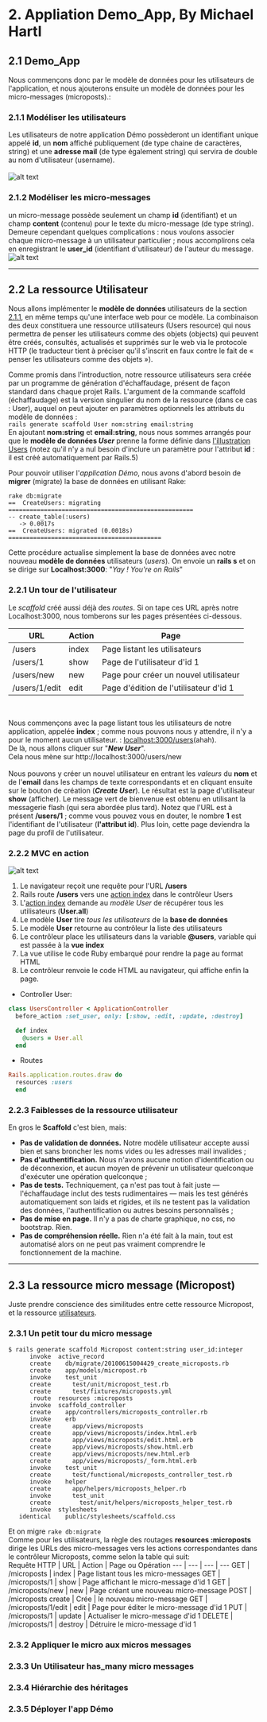 # 2. Appliation Demo_App, By Michael Hartl

## 2.1 Demo_App
Nous commençons donc par le modèle de données pour les utilisateurs de l'application, et nous ajouterons ensuite un modèle de données pour les micro-messages (microposts).:<br/>

### <a name="2.1.1" >2.1.1 Modéliser les utilisateurs</a>
Les utilisateurs de notre application Démo possèderont un identifiant unique appelé **id**, un **nom** affiché publiquement (de type chaine de caractères, string) et une **adresse mail** (de type également string) qui servira de double au nom d'utilisateur (username). <br/>
<br/>
<a name="users">![alt text](https://github.com/Zouz84/demo_app/blob/master/app/assets/images/demo_user_model.png "User")</a>

### 2.1.2 Modéliser les micro-messages
un micro-message possède seulement un champ **id** (identifiant) et un champ **content** (contenu) pour le texte du micro-message (de type string).<br/> Demeure cependant quelques complications : nous voulons associer chaque micro-message à un utilisateur particulier ; nous accomplirons cela en enregistrant le **user_id** (identifiant d'utilisateur) de l'auteur du message.<br/>
![alt text](https://github.com/Zouz84/demo_app/blob/master/app/assets/images/micropost.png "microposts")

***

## <a name="2.2"> 2.2 La ressource Utilisateur</a>
Nous allons implémenter le **modèle de données** utilisateurs de la section [2.1.1](#2.1.1), en même temps qu'une interface web pour ce modèle. La combinaison des deux constituera une ressource utilisateurs (Users resource) qui nous permettra de penser les utilisateurs comme des objets (objects) qui peuvent être créés, consultés, actualisés et supprimés sur le web via le protocole HTTP (le traducteur tient à préciser qu'il s'inscrit en faux contre le fait de « penser les utilisateurs comme des objets »).

Comme promis dans l'introduction, notre ressource utilisateurs sera créée par un programme de génération d'échaffaudage, présent de façon standard dans chaque projet Rails. L'argument de la commande scaffold (échaffaudage) est la version singulier du nom de la ressource (dans ce cas : User), auquel on peut ajouter en paramètres optionnels les attributs du modèle de données :<br/>
`rails generate scaffold User nom:string email:string`
<br/>
En ajoutant **nom:string** et **email:string**, nous nous sommes arrangés pour que le **modèle de données _User_** prenne la forme définie dans [l'illustration Users](#users) (notez qu'il n'y a nul besoin d'inclure un paramètre pour l'attribut **id** : il est créé automatiquement par Rails.5)<br/>

Pour pouvoir utiliser l'*application Démo*, nous avons d'abord besoin de **migrer** (migrate) la base de données en utilisant Rake:<br/>
```
rake db:migrate
==  CreateUsers: migrating ====================================================
-- create_table(:users)
   -> 0.0017s
==  CreateUsers: migrated (0.0018s) ===========================================
```
Cette procédure actualise simplement la base de données avec notre nouveau **modèle de données** utilisateurs (*users*).
On envoie un **rails s** et on se dirige sur **Localhost:3000**: "*Yay ! You're on Rails*"<br/>
### 2.2.1 Un tour de l'utilisateur
Le *scaffold* créé aussi déjà des *routes*. Si on tape ces URL après notre Localhost:3000, nous tomberons sur les pages présentées ci-dessous.<br/>

URL   |	<a name="action">Action</a>   |	Page
---   |  ---   |  ---
/users   |	index |	Page listant les utilisateurs
/users/1 |	show  |	Page de l'utilisateur d'id 1
/users/new  |	new   |	Page pour créer un nouvel utilisateur
/users/1/edit  |	edit  |	Page d'édition de l'utilisateur d'id 1
<br/>

Nous commençons avec la page listant tous les utilisateurs de notre application, appelée **index** ; comme nous pouvons nous y attendre, il n'y a pour le moment aucun utilisateur. : [localhost:3000/users](http://localhost:3000/users)(ahah).
<br/>
De là, nous allons cliquer sur "**_New User_**".<br/>
Cela nous mène sur http://localhost:3000/users/new<br/>
<br/>
Nous pouvons y créer un nouvel utilisateur en entrant les *valeurs* du **nom** et de l'**email** dans les champs de texte correspondants et en cliquant ensuite sur le bouton de création (**_Create User_**).
Le résultat est la page d'utilisateur **show** (afficher). Le message vert de bienvenue est obtenu en utilisant la messagerie flash (qui sera abordée plus tard). Notez que l'URL est à présent **/users/1** ; comme vous pouvez vous en douter, le nombre **1** est l'identifiant de l'utilisateur (**l'attribut id**). Plus loin, cette page deviendra la page du profil de l'utilisateur.<br/>
### 2.2.2 MVC en action
![alt text](https://github.com/Zouz84/demo_app/blob/master/app/assets/images/mvc.png "MVC")
1. Le navigateur reçoit une requête pour l'URL **/users**
2. Rails route **/users** vers une [action index](#action) dans le contrôleur Users
3. L'[action index](#action) demande au *modèle User* de récupérer tous les utilisateurs (**User.all**)
4. Le modèle **User** tire *tous les utilisateurs* de la **base de données**
5. Le modèle **User** retourne au contrôleur la liste des utilisateurs
6. Le contrôleur place les utilisateurs dans la variable **@users**, variable qui est passée à la **vue index**
7. La vue utilise le code Ruby embarqué pour rendre la page au format HTML
8. Le contrôleur renvoie le code HTML au navigateur, qui affiche enfin la page.

* Controller User:

``` Ruby
class UsersController < ApplicationController
  before_action :set_user, only: [:show, :edit, :update, :destroy]

  def index
    @users = User.all
  end
  ```
* Routes 
``` Ruby
Rails.application.routes.draw do
  resources :users
  end
 ```
### 2.2.3 Faiblesses de la ressource utilisateur
En gros le **Scaffold** c'est bien, mais: 

* __Pas de validation de données.__ Notre modèle utilisateur accepte aussi bien et sans broncher les noms vides ou les adresses mail invalides ;
* __Pas d'authentification.__ Nous n'avons aucune notion d'identification ou de déconnexion, et aucun moyen de prévenir un utilisateur quelconque d'exécuter une opération quelconque ;
* __Pas de tests.__ Techniquement, ça n'est pas tout à fait juste — l'échaffaudage inclut des tests rudimentaires — mais les test générés automatiquement son laids et rigides, et ils ne testent pas la validation des données, l'authentification ou autres besoins personnalisés ;
* __Pas de mise en page.__ Il n'y a pas de charte graphique, no css, no bootstrap. Rien.
* __Pas de compréhension réelle.__ Rien n'a été fait à la main, tout est automatisé alors on ne peut pas vraiment comprendre le fonctionnement de la machine.

***

## 2.3 La ressource micro message (Micropost)
Juste prendre conscience des similitudes entre cette ressource Micropost, et la ressource [utilisateurs](#2.2).
### 2.3.1 Un petit tour du micro message
``` Rails
$ rails generate scaffold Micropost content:string user_id:integer
      invoke  active_record
      create    db/migrate/20100615004429_create_microposts.rb
      create    app/models/micropost.rb
      invoke    test_unit
      create      test/unit/micropost_test.rb
      create      test/fixtures/microposts.yml
       route  resources :microposts
      invoke  scaffold_controller
      create    app/controllers/microposts_controller.rb
      invoke    erb
      create      app/views/microposts
      create      app/views/microposts/index.html.erb
      create      app/views/microposts/edit.html.erb
      create      app/views/microposts/show.html.erb
      create      app/views/microposts/new.html.erb
      create      app/views/microposts/_form.html.erb
      invoke    test_unit
      create      test/functional/microposts_controller_test.rb
      invoke    helper
      create      app/helpers/microposts_helper.rb
      invoke      test_unit
      create        test/unit/helpers/microposts_helper_test.rb
      invoke  stylesheets
   identical    public/stylesheets/scaffold.css
   ```
 Et on migre `rake db:migrate`
 <br/>
 Comme pour les utilisateurs, la règle des routages **resources :microposts** dirige les URLs des micro-messages vers les actions correspondantes dans le contrôleur Microposts, comme selon la table qui suit:
<br/>
Requête HTTP   |	URL   |	Action   |	Page ou Opération
---   |  ---   |  ---   |  ---
GET   |	/microposts |	index |	Page listant tous les micro-messages
GET   |	/microposts/1  |	show  |	Page affichant le micro-message d'id 1
GET   |	/microposts/new   |	new   |	Page créant une nouveau micro-message
POST  |	/microposts	create   |	Crée  | le nouveau micro-message
GET   |	/microposts/1/edit   |	edit  |	Page pour éditer le micro-message d'id 1
PUT   |	/microposts/1  |	update   |	Actualiser le micro-message d'id 1
DELETE   |	/microposts/1  |	destroy  |	Détruire le micro-message d'id 1
<br/>


 
### 2.3.2 Appliquer le micro aux micros messages
### 2.3.3 Un Utilisateur has_many micro messages
### 2.3.4 Hiérarchie des héritages
### 2.3.5 Déployer l'app Démo







